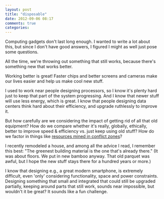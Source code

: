 ```yaml
---
layout: post
title: "disposable"
date: 2012-09-06 08:17
comments: true
categories: 
---
```


Computing gadgets don't last long enough. I wanted to write a lot
about this, but since I don't have good answers, I figured I might as
well just pose some questions.

All the time, we're throwing out something that still works, 
because there's something new that works better. 

Working better is great! Faster chips and better screens and cameras
make our lives easier and help us make cool new stuff. 

I used to work near people designing processors, so I know it's plenty
hard just to keep that part of the system progressing. And I know that
newer stuff will use less energy, which is great. I know that people
designing data centers think hard about their efficiency, and upgrade
ruthlessly to improve it.

But how carefully are we considering the impact of getting rid of all
that old equipment? How do we compare whether it's really, globally,
ethically, better to improve speed & efficiency vs. just keep using
old stuff? How do we factor in things like 
[resources mined in conflict zones](http://en.wikipedia.org/wiki/Coltan_mining_and_ethics)?

I recently remodeled a house, and among all the advice I read, I
remember this best: "The greenest building material is the one that's
already there." (It was about floors. We put in new bamboo
anyway. That old parquet was awful, but I hope the new stuff stays
there for a hundred years or more.)

I know that designing e.g., a great modern smartphone, is extremely
difficult, even 'only' considering functionality, space and power
constraints. Designing something that small and integrated that could
still be upgraded partially, keeping around parts that still work,
sounds near impossible, but wouldn't it be great? It sounds like a fun
challenge.